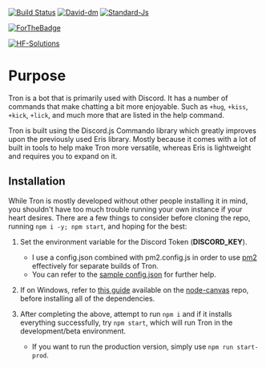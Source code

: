 [![Build Status](https://travis-ci.org/HF-Solutions/Tron.svg?branch=master)](https://travis-ci.org/HF-Solutions/Tron)
[![David-dm](https://david-dm.org/Paranoid-Devs/Tron.svg)](https://david-dm.org/Paranoid-Devs/Tron)
[![Standard-Js](https://img.shields.io/badge/code_style-standard-brightgreen.svg)](https://standardjs.com/)

[![ForTheBadge](http://forthebadge.com/images/badges/does-not-contain-msg.svg)](https://forthebadge.com/)

[![HF-Solutions](https://discordapp.com/api/guilds/325504841541746688/embed.png)](https://discord.gg/W72x4Ks)

# Purpose

Tron is a bot that is primarily used with Discord. It has a number of commands that make chatting a
bit more enjoyable. Such as `+hug`, `+kiss`, `+kick`, `+lick`, and much more that are listed in
the help command.

Tron is built using the Discord.js Commando library which greatly improves upon the previously
used Eris library. Mostly because it comes with a lot of built in tools to help make Tron more
versatile, whereas Eris is lightweight and requires you to expand on it.

## Installation

While Tron is mostly developed without other people installing it in mind, you shouldn't have too
much trouble running your own instance if your heart desires. There are a few things to consider
before cloning the repo, running `npm i -y; npm start`, and hoping for the best:

1. Set the environment variable for the Discord Token (**DISCORD\_KEY**).
   - I use a config.json combined with pm2.config.js in order to use [pm2](http://pm2.keymetrics.io/) effectively for separate builds of Tron. 
   - You can refer to the [sample config.json](./util/config_sample.json) for further help.

1. If on Windows, refer to [this guide](https://github.com/Automattic/node-canvas/wiki/Installation---Windows) available on the [node-canvas](https://github.com/Automattic/node-canvas) repo, before installing all of the dependencies.

1. After completing the above, attempt to run `npm i` and if it installs everything successfully, try `npm start`, which will run Tron in the development/beta environment.
    - If you want to run the production version, simply use `npm run start-prod`.